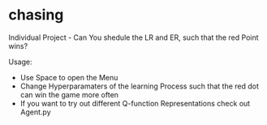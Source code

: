 # chasing
Individual Project - Can You shedule the LR and ER, such that the red Point wins?

Usage:
- Use Space to open the Menu
- Change Hyperparamaters of the learning Process such that the red dot can win the game more often
- If you want to try out different Q-function Representations check out Agent.py
